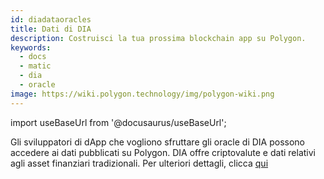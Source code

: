 ```yaml
---
id: diadataoracles
title: Dati di DIA
description: Costruisci la tua prossima blockchain app su Polygon.
keywords:
  - docs
  - matic
  - dia
  - oracle
image: https://wiki.polygon.technology/img/polygon-wiki.png
---
```

import useBaseUrl from '@docusaurus/useBaseUrl';

Gli sviluppatori di dApp che vogliono sfruttare gli oracle di DIA possono accedere ai dati pubblicati su Polygon. DIA offre criptovalute e dati relativi agli asset finanziari tradizionali. Per ulteriori dettagli, clicca [qui](https://github.com/diadata-org/diadata/blob/master/documentation/oracle-documentation/matic.md)